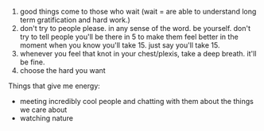 1. good things come to those who wait (wait = are able to understand long term gratification and hard work.)
2. don't try to people please. in any sense of the word. be yourself. don't try to tell people you'll be there in 5 to make them feel better in the moment when you know you'll take 15. just say you'll take 15.
3. whenever you feel that knot in your chest/plexis, take a deep breath. it'll be fine.
4. choose the hard you want

Things that give me energy:
- meeting incredibly cool people and chatting with them about the things we care about
- watching nature
